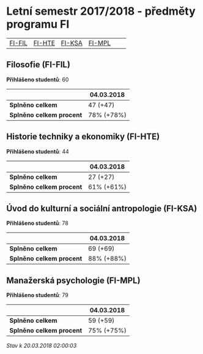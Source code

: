 # Letní semestr 2017/2018 - předměty programu FI


| | | | | | |
|-|-|-|-|-|-|
|[FI-FIL](#filosofie-fi-fil) | [FI-HTE](#historie-techniky-a-ekonomiky-fi-hte) | [FI-KSA](#úvod-do-kulturní-a-sociální-antropologie-fi-ksa) | [FI-MPL](#manažerská-psychologie-fi-mpl)|

        

## Filosofie (FI-FIL)

**Přihlášeno studentů**: 60

|                          |04.03.2018|
|--------------------------|--------------------|
|**Splněno celkem**        |47 (+47)|
|**Splněno celkem procent**|78% (+78%)|

## Historie techniky a ekonomiky (FI-HTE)

**Přihlášeno studentů**: 44

|                          |04.03.2018|
|--------------------------|--------------------|
|**Splněno celkem**        |27 (+27)|
|**Splněno celkem procent**|61% (+61%)|

## Úvod do kulturní a sociální antropologie (FI-KSA)

**Přihlášeno studentů**: 78

|                          |04.03.2018|
|--------------------------|--------------------|
|**Splněno celkem**        |69 (+69)|
|**Splněno celkem procent**|88% (+88%)|

## Manažerská psychologie (FI-MPL)

**Přihlášeno studentů**: 79

|                          |04.03.2018|
|--------------------------|--------------------|
|**Splněno celkem**        |59 (+59)|
|**Splněno celkem procent**|75% (+75%)|



*Stav k 20.03.2018 02:00:03*